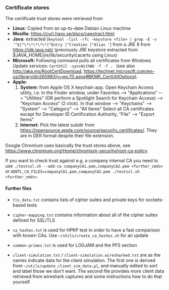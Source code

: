 
### Certificate stores

The certificate trust stores were retrieved from

* **Linux:** Copied from an up-to-date Debian Linux machine
* **Mozilla:** https://curl.haxx.se/docs/caextract.html
* **Java:** extracted (``keytool -list -rfc -keystore <file> | grep -E -v '^$|^\*\*\*\*\*|^Entry |^Creation |^Alias '``) from a JRE 8 from https://jdk.java.net/ (previously JRE keystore extracted from $JAVA_HOME/jre/lib/security/cacerts using Linux)
* **Microsoft:** Following command pulls all certificates from Windows Update services: ``CertUtil -syncWithWU -f -f . `` (see also http://aka.ms/RootCertDownload, https://technet.microsoft.com/en-us/library/dn265983(v=ws.11).aspx#BKMK_CertUtilOptions).
* **Apple:**
    1. __System:__ from Apple OS X keychain app.  Open Keychain Access utility, i.e.
  In the Finder window, under Favorites --> "Applications" --> "Utilities"
  (OR perform a Spotlight Search for Keychain Access)
  --> "Keychain Access" (2 click). In that window --> "Keychains" --> "System"
  --> "Category" --> "All Items"
  Select all CA certificates except for Developer ID Certification Authority,  "File" --> "Export Items"
    2. __Internet:__ Pick the latest subdir from https://opensource.apple.com/source/security_certificates/. They are in DER format despite their file extension.

Google Chromium uses basically the trust stores above, see https://www.chromium.org/Home/chromium-security/root-ca-policy.

If you want to check trust against e.g. a company internal CA you need to use ``./testssl.sh --add-ca companyCA1.pem,companyCA2.pem <further_cmds>`` or ``ADDTL_CA_FILES=companyCA1.pem,companyCA2.pem ./testssl.sh <further_cmds>``.


#### Further files

* ``tls_data.txt`` contains lists of cipher suites and private keys for sockets-based tests

* ``cipher-mapping.txt`` contains information about all of the cipher suites defined for SSL/TLS

* ``ca_hashes.txt`` is used for HPKP test in order to have a fast comparison with known CAs. Use
   ``~/utils/create_ca_hashes.sh`` for an update

* ``common-primes.txt`` is used for LOGJAM and the PFS section

* ``client-simulation.txt`` / ``client-simulation.wiresharked.txt`` are as the names indicate data for the client simulation.
  The first one is derived from ``~/utils/update_client_sim_data.pl``, and manually edited to sort and label those we don't want.
  The second file provides more client data retrieved from wireshark captures and some instructions how to do that yourself.

